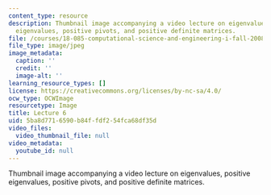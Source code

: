 ```yaml
---
content_type: resource
description: Thumbnail image accompanying a video lecture on eigenvalues, positive
  eigenvalues, positive pivots, and positive definite matrices.
file: /courses/18-085-computational-science-and-engineering-i-fall-2008/5ba8d7716590b84ffdf254fca68df35d_6.jpg
file_type: image/jpeg
image_metadata:
  caption: ''
  credit: ''
  image-alt: ''
learning_resource_types: []
license: https://creativecommons.org/licenses/by-nc-sa/4.0/
ocw_type: OCWImage
resourcetype: Image
title: Lecture 6
uid: 5ba8d771-6590-b84f-fdf2-54fca68df35d
video_files:
  video_thumbnail_file: null
video_metadata:
  youtube_id: null
---
```

Thumbnail image accompanying a video lecture on eigenvalues, positive eigenvalues, positive pivots, and positive definite matrices.
